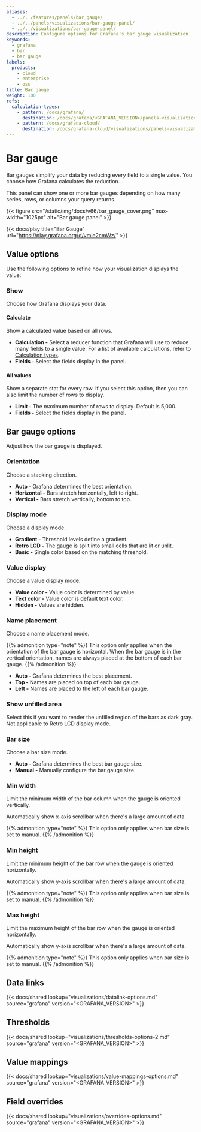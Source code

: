 ```yaml
---
aliases:
  - ../../features/panels/bar_gauge/
  - ../../panels/visualizations/bar-gauge-panel/
  - ../../visualizations/bar-gauge-panel/
description: Configure options for Grafana's bar gauge visualization
keywords:
  - grafana
  - bar
  - bar gauge
labels:
  products:
    - cloud
    - enterprise
    - oss
title: Bar gauge
weight: 100
refs:
  calculation-types:
    - pattern: /docs/grafana/
      destination: /docs/grafana/<GRAFANA_VERSION>/panels-visualizations/query-transform-data/calculation-types/
    - pattern: /docs/grafana-cloud/
      destination: /docs/grafana-cloud/visualizations/panels-visualizations/query-transform-data/calculation-types/
---
```


# Bar gauge

Bar gauges simplify your data by reducing every field to a single value. You choose how Grafana calculates the reduction.

This panel can show one or more bar gauges depending on how many series, rows, or columns your query returns.

{{< figure src="/static/img/docs/v66/bar_gauge_cover.png" max-width="1025px" alt="Bar gauge panel" >}}

{{< docs/play title="Bar Gauge" url="https://play.grafana.org/d/vmie2cmWz/" >}}

## Value options

Use the following options to refine how your visualization displays the value:

### Show

Choose how Grafana displays your data.

#### Calculate

Show a calculated value based on all rows.

- **Calculation -** Select a reducer function that Grafana will use to reduce many fields to a single value. For a list of available calculations, refer to [Calculation types](ref:calculation-types).
- **Fields -** Select the fields display in the panel.

#### All values

Show a separate stat for every row. If you select this option, then you can also limit the number of rows to display.

- **Limit -** The maximum number of rows to display. Default is 5,000.
- **Fields -** Select the fields display in the panel.

## Bar gauge options

Adjust how the bar gauge is displayed.

### Orientation

Choose a stacking direction.

- **Auto -** Grafana determines the best orientation.
- **Horizontal -** Bars stretch horizontally, left to right.
- **Vertical -** Bars stretch vertically, bottom to top.

### Display mode

Choose a display mode.

- **Gradient -** Threshold levels define a gradient.
- **Retro LCD -** The gauge is split into small cells that are lit or unlit.
- **Basic -** Single color based on the matching threshold.

### Value display

Choose a value display mode.

- **Value color -** Value color is determined by value.
- **Text color -** Value color is default text color.
- **Hidden -** Values are hidden.

### Name placement

Choose a name placement mode.

{{% admonition type="note" %}}
This option only applies when the orientation of the bar gauge is horizontal. When the bar gauge is in the vertical orientation, names are always placed at the bottom of each bar gauge.
{{% /admonition %}}

- **Auto -** Grafana determines the best placement.
- **Top -** Names are placed on top of each bar gauge.
- **Left -** Names are placed to the left of each bar gauge.

### Show unfilled area

Select this if you want to render the unfilled region of the bars as dark gray. Not applicable to Retro LCD display mode.

### Bar size

Choose a bar size mode.

- **Auto -** Grafana determines the best bar gauge size.
- **Manual -** Manually configure the bar gauge size.

### Min width

Limit the minimum width of the bar column when the gauge is oriented vertically.

Automatically show x-axis scrollbar when there's a large amount of data.

{{% admonition type="note" %}}
This option only applies when bar size is set to manual.
{{% /admonition %}}

### Min height

Limit the minimum height of the bar row when the gauge is oriented horizontally.

Automatically show y-axis scrollbar when there's a large amount of data.

{{% admonition type="note" %}}
This option only applies when bar size is set to manual.
{{% /admonition %}}

### Max height

Limit the maximum height of the bar row when the gauge is oriented horizontally.

Automatically show y-axis scrollbar when there's a large amount of data.

{{% admonition type="note" %}}
This option only applies when bar size is set to manual.
{{% /admonition %}}

## Data links

{{< docs/shared lookup="visualizations/datalink-options.md" source="grafana" version="<GRAFANA_VERSION>" >}}

## Thresholds

{{< docs/shared lookup="visualizations/thresholds-options-2.md" source="grafana" version="<GRAFANA_VERSION>" >}}

## Value mappings

{{< docs/shared lookup="visualizations/value-mappings-options.md" source="grafana" version="<GRAFANA_VERSION>" >}}

## Field overrides

{{< docs/shared lookup="visualizations/overrides-options.md" source="grafana" version="<GRAFANA_VERSION>" >}}
